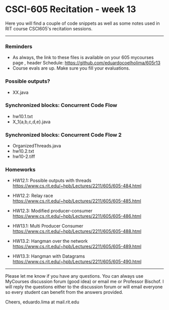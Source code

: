 # CSCI-605 Recitation - week 13

Here you will find a couple of code snippets as well
as some notes used in RIT course CSCI605's recitation
sessions.

---

### Reminders
- As always, the link to these files is available on your 605 mycourses page
, header Schedule: https://github.com/eduardocoelholima/605r13
- Course evals are up. Make sure you fill your evaluations.

### Possible outputs?
- XX.java

### Synchronized blocks: Concurrent Code Flow
- hw10.1.txt
- X_1{a,b,c,d,e}.java

### Synchronized blocks: Concurrent Code Flow 2
- OrganizedThreads.java
- hw10.2.txt
- hw10-2.tiff


### Homeworks
- HW12.1: Possible outputs with threads
https://www.cs.rit.edu/~hpb/Lectures/2211/605/605-484.html

- HW12.2: Relay race
https://www.cs.rit.edu/~hpb/Lectures/2211/605/605-485.html

- HW12.3: Modified producer-consumer
https://www.cs.rit.edu/~hpb/Lectures/2211/605/605-486.html

- HW13.1: Multi Producer Consumer 
https://www.cs.rit.edu/~hpb/Lectures/2211/605/605-488.html

- HW13.2: Hangman over the network
https://www.cs.rit.edu/~hpb/Lectures/2211/605/605-489.html

- HW13.3: Hangman with Datagrams
https://www.cs.rit.edu/~hpb/Lectures/2211/605/605-490.html

---

Please let me know if you have any questions. You can
always use MyCourses discussion forum (good idea) or
email me or Professor Bischof. I will reply the questions
either to the discussion forum or will email everyone so
every student can benefit from the answers provided.

Cheers,
eduardo.lima at mail.rit.edu